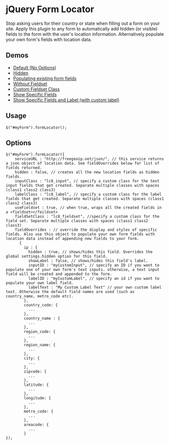 jQuery Form Locator
===================

Stop asking users for their country or state when filling out a form on your site. Apply this plugin to any form to automatically add hidden (or visible) fields to the form with the user's location information. Alternatively populate your own form's fields with location data.

Demos
-----
* [Default (No Options)](http://jsfiddle.net/scottglew/RmrnV/)
* [Hidden](http://jsfiddle.net/scottglew/RmrnV/1/)
* [Populating existing form fields](http://jsfiddle.net/scottglew/RmrnV/2/)
* [Without Fieldset](http://jsfiddle.net/scottglew/RmrnV/3/)
* [Custom Fieldset Class](http://jsfiddle.net/scottglew/RmrnV/4/)
* [Show Specific Fields](http://jsfiddle.net/scottglew/RmrnV/5/)
* [Show Specific Fields and Label (with custom label)](http://jsfiddle.net/scottglew/RmrnV/6/)


Usage
-----

    $("#myForm").formLocator();

Options
-------

    $("#myForm").formLocator({
        serviceURL : "http://freegeoip.net/json/", // this service returns a json object of location data. See fieldOverrides below for list of fields returned. 
        hidden : false, // creates all the new location fields as hidden fields. 
        inputClass : "lc8_input", // specify a custom class for the text input fields that get created. Separate multiple classes with spaces (class1 class2 class3)
        labelClass : "lc8_label", // specify a custom class for the label fields that get created. Separate multiple classes with spaces (class1 class2 class3)
        useFieldset : true, // when true, wraps all the created fields in a <fieldset></feildset>
        fieldSetClass : "lc8_fieldset", //specify a custom class for the field set. Separate multiple classes with spaces (class1 class2 class3)
        fieldOverrides : // override the display and styles of specific fields. Also use this object to populate your own form fields with location data instead of appending new fields to your form.
          {
            ip : {
              hidden : true, // shows/hides this field. Overrides the global settings.hidden option for this field.
              showLabel : false, // shows/hides this field's label.
              inputID : "myCustomInput", // specify an ID if you want to populate one of your own form's text inputs. otherwise, a text input field will be created and appended to the form.
              labelID : "myCustomLabel", // specify an id if you want to populate your own label field.
              labelText : "My Custom Label Text" // your own custom label text. Otherwise the default field names are used (such as country_name, metro_code etc).
            },
            country_code: {
              ...
            },
            country_name : {
              ...
            },
            region_code: {
              ...
            },
            region_name: {
              ...
            },            
            city: {
              ...
            },
            zipcode: {
              ...
            },
            latitude: {
              ...
            },
            longitude: {
              ...
            },
            metro_code: {
              ...
            },
            areacode: {
              ...
            }
    });

